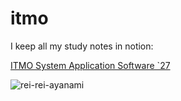 # itmo
I keep all my study notes in notion:

[ITMO System Application Software `27](https://calico-eustoma-4f7.notion.site/ITMO-System-Application-Software-27-2bad9b025bd644a3997dc4f151487478?pvs=4)


![rei-rei-ayanami](https://github.com/fefumo/itmo/assets/77743898/1bfbb147-7215-403a-9771-782f741541da)
